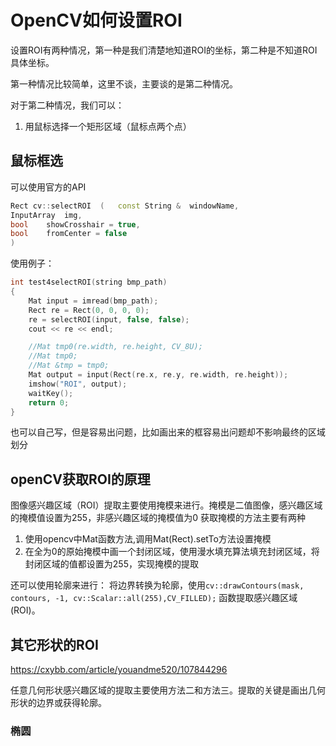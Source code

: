 # OpenCV如何设置ROI

设置ROI有两种情况，第一种是我们清楚地知道ROI的坐标，第二种是不知道ROI具体坐标。

第一种情况比较简单，这里不谈，主要谈的是第二种情况。

对于第二种情况，我们可以：
1. 用鼠标选择一个矩形区域（鼠标点两个点）


## 鼠标框选

可以使用官方的API

```cpp
Rect cv::selectROI	(	const String & 	windowName,
InputArray 	img,
bool 	showCrosshair = true,
bool 	fromCenter = false 
)		
```

使用例子：

```cpp
int test4selectROI(string bmp_path)
{
    Mat input = imread(bmp_path);
    Rect re = Rect(0, 0, 0, 0);
    re = selectROI(input, false, false);
    cout << re << endl;

    //Mat tmp0(re.width, re.height, CV_8U);
    //Mat tmp0;
    //Mat &tmp = tmp0;
    Mat output = input(Rect(re.x, re.y, re.width, re.height));
    imshow("ROI", output);
    waitKey();
    return 0;
}
```

也可以自己写，但是容易出问题，比如画出来的框容易出问题却不影响最终的区域划分

## openCV获取ROI的原理

图像感兴趣区域（ROI）提取主要使用掩模来进行。掩模是二值图像，感兴趣区域的掩模值设置为255，非感兴趣区域的掩模值为0
获取掩模的方法主要有两种

1. 使用opencv中Mat函数方法,调用Mat(Rect).setTo方法设置掩模
2. 在全为0的原始掩模中画一个封闭区域，使用漫水填充算法填充封闭区域，将封闭区域的值都设置为255，实现掩模的提取

还可以使用轮廓来进行：
将边界转换为轮廓，使用`cv::drawContours(mask, contours, -1, cv::Scalar::all(255),CV_FILLED);`
函数提取感兴趣区域(ROI)。

## 其它形状的ROI

https://cxybb.com/article/youandme520/107844296

任意几何形状感兴趣区域的提取主要使用方法二和方法三。提取的关键是画出几何形状的边界或获得轮廓。

### 椭圆
